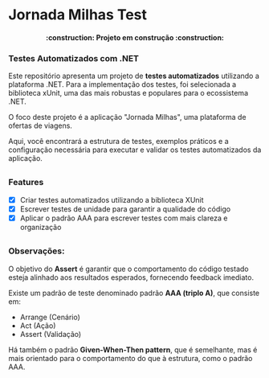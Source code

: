 # Jornada Milhas Test

<h4 align="center"> 
    :construction:  Projeto em construção  :construction:
</h4>

### Testes Automatizados com .NET
<p>Este repositório apresenta um projeto de <b>testes automatizados</b> utilizando a plataforma .NET. Para a implementação dos testes, foi selecionada a biblioteca xUnit, uma das mais robustas e populares para o ecossistema .NET.</p>
<p>O foco deste projeto é a aplicação "Jornada Milhas", uma plataforma de ofertas de viagens.</p>
<p>Aqui, você encontrará a estrutura de testes, exemplos práticos e a configuração necessária para executar e validar os testes automatizados da aplicação.</p>

##
### Features
- [x] Criar testes automatizados utilizando a biblioteca XUnit
- [x] Escrever testes de unidade para garantir a qualidade do código
- [x] Aplicar o padrão AAA para escrever testes com mais clareza e organização

##
### Observações:
<p>O objetivo do <b>Assert</b> é garantir que o comportamento do código testado esteja alinhado aos resultados esperados, fornecendo feedback imediato.</p>
<p>Existe um padrão de teste denominado padrão <b>AAA (triplo A)</b>, que consiste em:
<ul>
<li>Arrange (Cenário)</li>
<li>Act (Ação)</li>
<li>Assert (Validação)</li>
</ul>
<p>Há também o padrão <b>Given-When-Then pattern</b>, que é semelhante, mas é mais orientado para o comportamento do que à estrutura, como o padrão AAA.</p>
